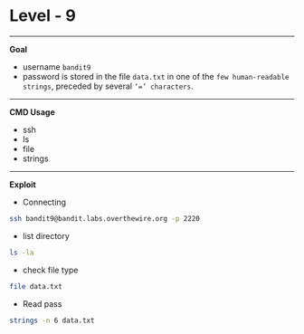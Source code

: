 # Level - 9
---

**Goal**
- username `bandit9`
- password  is stored in the file `data.txt` in one of the `few human-readable strings`, preceded by several `‘=’ characters`.


---
**CMD Usage**
- ssh
- ls
- file
- strings

---
**Exploit**
- Connecting
```bash
ssh bandit9@bandit.labs.overthewire.org -p 2220
```
- list directory
```bash
ls -la
```
- check file type
```bash
file data.txt
```
- Read pass
```bash
strings -n 6 data.txt
```